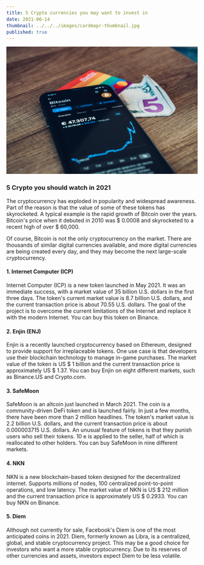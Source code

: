 ```yaml
---
title: 5 Crypto currencies you may want to invest in
date: 2021-06-14
thumbnail: ../../../images/cardmapr-thumbnail.jpg
published: true
---
```


![5 Crypto you should watch in 2021](../../../images/cardmapr-nl-rDzI7m7sjPE-unsplash.jpg)

### 5 Crypto you should watch in 2021

The cryptocurrency has exploded in popularity and widespread awareness. Part of the reason is that the value of some of these tokens has skyrocketed. A typical example is the rapid growth of Bitcoin over the years. Bitcoin's price when it debuted in 2010 was $ 0.0008 and skyrocketed to a recent high of over $ 60,000.

Of course, Bitcoin is not the only cryptocurrency on the market. There are thousands of similar digital currencies available, and more digital currencies are being created every day, and they may become the next large-scale cryptocurrency.

#### **1. Internet Computer (ICP)**

Internet Computer (ICP) is a new token launched in May 2021. It was an immediate success, with a market value of 35 billion U.S. dollars in the first three days. The token's current market value is 8.7 billion U.S. dollars, and the current transaction price is about 70.55 U.S. dollars. The goal of the project is to overcome the current limitations of the Internet and replace it with the modern Internet. You can buy this token on Binance.

#### **2. Enjin (ENJ)**

Enjin is a recently launched cryptocurrency based on Ethereum, designed to provide support for irreplaceable tokens. One use case is that developers use their blockchain technology to manage in-game purchases. The market value of the token is US $ 1 billion and the current transaction price is approximately US $ 1.37. You can buy Enjin on eight different markets, such as Binance.US and Crypto.com.

#### **3. SafeMoon**

SafeMoon is an altcoin just launched in March 2021. The coin is a community-driven DeFi token and is launched fairly. In just a few months, there have been more than 2 million headlines. The token's market value is 2.2 billion U.S. dollars, and the current transaction price is about 0.000003715 U.S. dollars. An unusual feature of tokens is that they punish users who sell their tokens. 10 e is applied to the seller, half of which is reallocated to other holders. You can buy SafeMoon in nine different markets.

#### **4. NKN**

NKN is a new blockchain-based token designed for the decentralized internet. Supports millions of nodes, 100 centralized point-to-point operations, and low latency. The market value of NKN is US $ 212 million and the current transaction price is approximately US $ 0.2933. You can buy NKN on Binance.

#### **5. Diem**

Although not currently for sale, Facebook's Diem is one of the most anticipated coins in 2021. Diem, formerly known as Libra, is a centralized, global, and stable cryptocurrency project. This may be a good choice for investors who want a more stable cryptocurrency. Due to its reserves of other currencies and assets, investors expect Diem to be less volatile.
